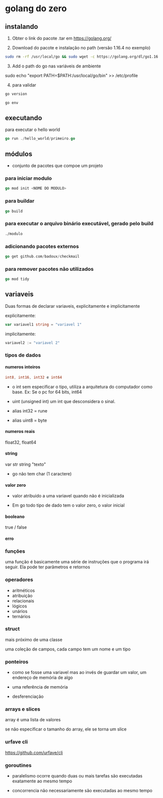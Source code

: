 # golang do zero

## instalando

1. Obter o link do pacote .tar em https://golang.org/

2. Download do pacote e instalação no path (versão 1.16.4 no exemplo)

```bash
sudo rm -rf /usr/local/go && sudo wget -c https://golang.org/dl/go1.16.4.linux-amd64.tar.gz -O - | sudo tar -xzf -C /usr/local
```

3. Add o path do go nas variáveis de ambiente

sudo echo "export PATH=$PATH:/usr/local/go/bin" >> /etc/profile

4. para validar
```bash
go version
```

```bash
go env
```

## executando

para executar o hello world

```go
go run ./hello_world/primeiro.go
```

## módulos

* conjunto de pacotes que compoe um projeto

### para iniciar modulo

```go
go mod init <NOME DO MODULO>
```

### para buildar
```go
go build
```

### para executar o arquivo binário executável, gerado pelo build

```bash
./modulo
```

### adicionando pacotes externos

```go
go get github.com/badoux/checkmail
```

### para remover pacotes não utilizados

```go
go mod tidy
```

## variaveis

Duas formas de declarar variaveis, explicitamente e implicitamente

explicitamente:

```go
var variavel1 string = "variavel 1"
```

implicitamente:

```go
variavel2 := "variavel 2"
```

### tipos de dados

#### numeros inteiros

```go
int8, int16, int32 e int64
```

* o int sem especificar o tipo, utiliza a arquitetura do computador como base. Ex: Se o pc for 64 bits, int64

* uint (unsigned int) um int que desconsidera o sinal.

* alias int32 = rune

* alias uint8 = byte

#### numeros reais

float32, float64

#### string

var str string "texto"

* go não tem char (1 caractere)

#### valor zero 

* valor atribuido a uma variavel quando não é inicializada

* Em go todo tipo de dado tem o valor zero, o valor inicial

#### booleano
true / false

#### erro

### funções

uma função é basicamente uma série de instruções que o programa irá seguir.
Ela pode ter parâmetros e retornos

### operadores

* aritméticos
* atribuição
* relacionais
* lógicos
* unários
* ternários

### struct

mais próximo de uma classe

uma coleção de campos, cada campo tem um nome e um tipo

### ponteiros

* como se fosse uma variavel mas ao invés de guardar um valor, um endereço de memória de algo

* uma referência de memória

* desferenciação


### arrays e slices

array é uma lista de valores

se não especificar o tamanho do array, ele se torna um slice


### urfave cli

https://github.com/urfave/cli


### goroutines

* paralelismo ocorre quando duas ou mais tarefas são executadas exatamente ao mesmo tempo

*  concorrencia não necessariamente são executadas ao mesmo tempo


